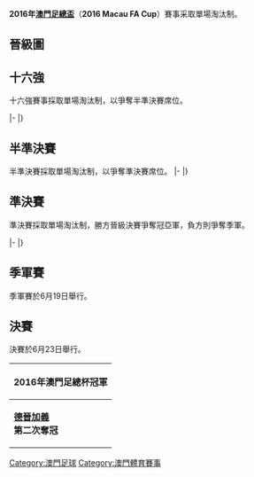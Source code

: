**2016年[澳門足總盃](https://zh.wikipedia.org/wiki/澳門足總盃 "wikilink")**（**2016
Macau FA Cup**）賽事采取單場淘汰制。

## 晉級圖

## 十六強

十六強賽事採取單場淘汰制，以爭奪半準決賽席位。

|-         |}

## 半準決賽

半準決賽採取單場淘汰制，以爭奪準決賽席位。  |-     |}

## 準決賽

準決賽採取單場淘汰制，勝方晉級決賽爭奪冠亞軍，負方則爭奪季軍。

|-   |}

## 季軍賽

季軍賽於6月19日舉行。

## 決賽

決賽於6月23日舉行。



<table>
<thead>
<tr class="header">
<th><p>2016年澳門足總杯冠軍</p></th>
</tr>
</thead>
<tbody>
<tr class="odd">
<td><p><strong><a href="../Page/名門世家加義.md" title="wikilink">德晉加義</a></strong><br />
<strong>第二次奪冠</strong></p></td>
</tr>
</tbody>
</table>

[Category:澳門足球](https://zh.wikipedia.org/wiki/Category:澳門足球 "wikilink")
[Category:澳門體育賽事](https://zh.wikipedia.org/wiki/Category:澳門體育賽事 "wikilink")